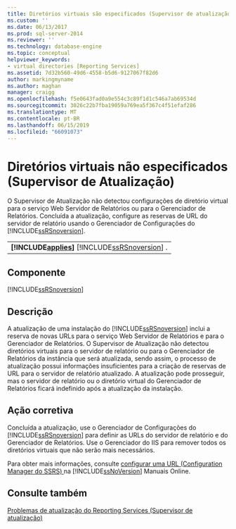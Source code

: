 ```yaml
---
title: Diretórios virtuais são especificados (Supervisor de atualização) | Microsoft Docs
ms.custom: ''
ms.date: 06/13/2017
ms.prod: sql-server-2014
ms.reviewer: ''
ms.technology: database-engine
ms.topic: conceptual
helpviewer_keywords:
- virtual directories [Reporting Services]
ms.assetid: 7d32b560-49d6-4558-b5d6-9127067f82d6
author: markingmyname
ms.author: maghan
manager: craigg
ms.openlocfilehash: f5e0643fad0a9e554c3c89f1d1c546a7ab69534d
ms.sourcegitcommit: 3026c22b7fba19059a769ea5f367c4f51efaf286
ms.translationtype: MT
ms.contentlocale: pt-BR
ms.lasthandoff: 06/15/2019
ms.locfileid: "66091073"
---
```

# <a name="virtual-directories-are-unspecified-upgrade-advisor"></a>Diretórios virtuais não especificados (Supervisor de Atualização)
  O Supervisor de Atualização não detectou configurações de diretório virtual para o serviço Web Servidor de Relatórios ou para o Gerenciador de Relatórios. Concluída a atualização, configure as reservas de URL do servidor de relatório usando o Gerenciador de Configurações do [!INCLUDE[ssRSnoversion](../../includes/ssrsnoversion-md.md)].  
  
||  
|-|  
|**[!INCLUDE[applies](../../includes/applies-md.md)]**  [!INCLUDE[ssRSnoversion](../../includes/ssrsnoversion-md.md)] .|  
  
## <a name="component"></a>Componente  
 [!INCLUDE[ssRSnoversion](../../includes/ssrsnoversion-md.md)]  
  
## <a name="description"></a>Descrição  
 A atualização de uma instalação do [!INCLUDE[ssRSnoversion](../../includes/ssrsnoversion-md.md)] inclui a reserva de novas URLs para o serviço Web Servidor de Relatórios e para o Gerenciador de Relatórios. O Supervisor de Atualização não detectou diretórios virtuais para o servidor de relatório ou para o Gerenciador de Relatórios da instância que será atualizada, sendo assim, o processo de atualização possui informações insuficientes para a criação de reservas de URL para o servidor de relatório atualizado. A atualização pode prosseguir, mas o servidor de relatório ou o diretório virtual do Gerenciador de Relatórios ficará indefinido após a atualização da instalação.  
  
## <a name="corrective-action"></a>Ação corretiva  
 Concluída a atualização, use o Gerenciador de Configurações do [!INCLUDE[ssRSnoversion](../../includes/ssrsnoversion-md.md)] para definir as URLs do servidor de relatório e do Gerenciador de Relatórios. Use o Gerenciador do IIS para remover todos os diretórios virtuais que não serão mais necessários.  
  
 Para obter mais informações, consulte [configurar uma URL &#40;Configuration Manager do SSRS&#41; ](../../reporting-services/install-windows/configure-a-url-ssrs-configuration-manager.md) na [!INCLUDE[ssNoVersion](../../includes/ssnoversion-md.md)] Manuais Online.  
  
## <a name="see-also"></a>Consulte também  
 [Problemas de atualização do Reporting Services &#40;Supervisor de atualização&#41;](../../../2014/sql-server/install/reporting-services-upgrade-issues-upgrade-advisor.md)  
  
  
